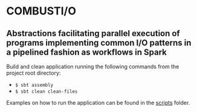 # COMBUSTI/O
## Abstractions facilitating parallel execution of programs implementing common I/O patterns in a pipelined fashion as workflows in Spark

Build and clean application running the following commands from the project root directory:
- <code>$ sbt assembly</code>
- <code>$ sbt clean clean-files</code>

Examples on how to run the application can be found in the [scripts](script/) folder.
